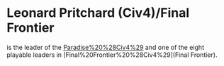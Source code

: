 # Leonard Pritchard (Civ4)/Final Frontier

 is the leader of the [Paradise%20%28Civ4%29](Paradise) and one of the eight playable leaders in [Final%20Frontier%20%28Civ4%29](Final Frontier).